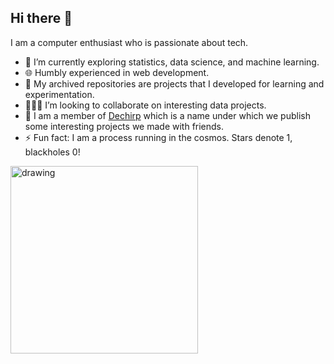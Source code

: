 ## Hi there 👋

I am a computer enthusiast who is passionate about tech.

- 🔭 I’m currently exploring statistics, data science, and machine learning.
- 🌐 Humbly experienced in web development.
- 📁 My archived repositories are projects that I developed for learning and experimentation.
- 🧑‍🤝‍🧑 I’m looking to collaborate on interesting data projects.
- 💫 I am a member of [Dechirp](dechirp.com) which is a name under which we publish some interesting projects we made with friends.
- ⚡ Fun fact: I am a process running in the cosmos. Stars denote 1, blackholes 0!
<img src="https://github.com/user-attachments/assets/f0dd6e5a-7717-4eda-80f9-0c40c714b25a" alt="drawing" width="300"/>



